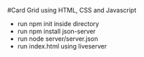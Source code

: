 #Card Grid using HTML, CSS and Javascript

- run npm init inside directory 
- run npm install json-server
- run node server/server.json  
- run index.html using liveserver
